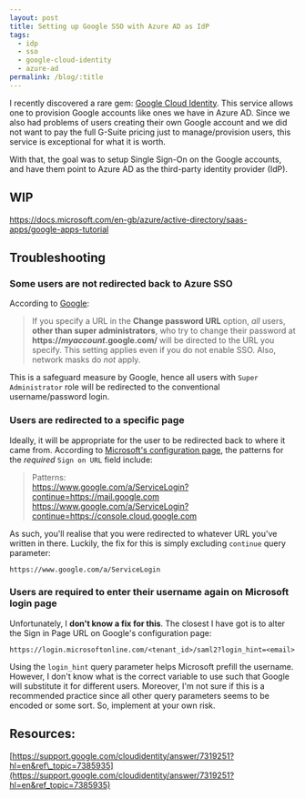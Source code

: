 ```yaml
---
layout: post
title: Setting up Google SSO with Azure AD as IdP
tags:
  - idp
  - sso
  - google-cloud-identity
  - azure-ad
permalink: /blog/:title
---
```


I recently discovered a rare gem: [Google Cloud Identity](https://cloud.google.com/identity/). This service allows one to provision Google accounts like ones we have in Azure AD. Since we also had problems of users creating their own Google account and we did not want to pay the full G-Suite pricing just to manage/provision users, this service is exceptional for what it is worth.

With that, the goal was to setup Single Sign-On on the Google accounts, and have them point to Azure AD as the third-party identity provider (IdP).

## WIP

https://docs.microsoft.com/en-gb/azure/active-directory/saas-apps/google-apps-tutorial

## Troubleshooting

### Some users are not redirected back to Azure SSO

According to [Google](https://support.google.com/a/answer/60224?hl=en):

> If you specify a URL in the **Change password URL** option, _all_ users, **other than super administrators**, who try to change their password at **https://**_**myaccount**_**.google.com/** will be directed to the URL you specify. This setting applies even if you do not enable SSO. Also, network masks do _not_ apply.

This is a safeguard measure by Google, hence all users with `Super Administrator` role will be redirected to the conventional username/password login.

### Users are redirected to a specific page

Ideally, it will be appropriate for the user to be redirected back to where it came from. According to [Microsoft's configuration page](https://docs.microsoft.com/en-gb/azure/active-directory/saas-apps/google-apps-tutorial), the patterns for the _required_ `Sign on URL` field include:

> Patterns:   
> https://www.google.com/a/ServiceLogin?continue=https://mail.google.com  
> https://www.google.com/a/ServiceLogin?continue=https://console.cloud.google.com

As such, you'll realise that you were redirected to whatever URL you've written in there. Luckily, the fix for this is simply excluding `continue` query parameter:

```
https://www.google.com/a/ServiceLogin
```

### Users are required to enter their username again on Microsoft login page

Unfortunately, I **don't know a fix for this**. The closest I have got is to alter the Sign in Page URL on Google's configuration page:

```
https://login.microsoftonline.com/<tenant_id>/saml2?login_hint=<email>
```

Using the `login_hint` query parameter helps Microsoft prefill the username. However, I don't know what is the correct variable to use such that Google will substitute it for different users. Moreover, I'm not sure if this is a recommended practice since all other query parameters seems to be encoded or some sort. So, implement at your own risk.

## Resources:

[https://support.google.com/cloudidentity/answer/7319251?hl=en&ref\_topic=7385935](https://support.google.com/cloudidentity/answer/7319251?hl=en&ref_topic=7385935)
